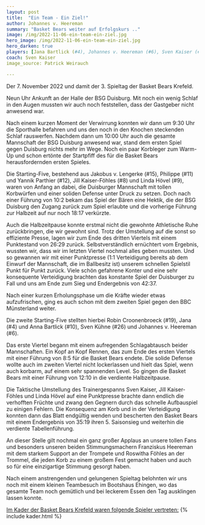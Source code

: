 ```yaml
---
layout: post
title:  "Ein Team - Ein Ziel!"
author: Johannes v. Heereman
summary: "Basket Bears weiter auf Erfolgskurs .."
image: /img/2022-11-06-ein-team-ein-ziel.jpg
hero_image: /img/2022-11-06-ein-team-ein-ziel.jpg
hero_darken: true
players: [Jana Bartlick (#4), Johannes v. Heereman (#6), Sven Kaiser (#7), Jill Kaiser-Föhles (#8), Linda Hövel (#9), Anna Bartlick (#10), Philippe Parthier (#11), Yannik Parthier (#12), Jakobus v. Lengerke (#15), Robin Croonenbroeck (#19), Heiko Mathes (#21), Mike Lausberg (#25), Sven Kühne (#26)]
coach: Sven Kaiser
image_source: Patrick Weirauch

---
```


Der 7. November 2022 und damit der 3. Spieltag der Basket Bears Krefeld.

Neun Uhr Ankunft an der Halle der BSG Duisburg. Mit noch ein wenig Schlaf in den Augen mussten wir auch noch feststellen, dass der Gastgeber nicht anwesend war.

Nach einem kurzen Moment der Verwirrung konnten wir dann um 9:30 Uhr die Sporthalle befahren und uns den noch in den Knochen steckenden Schlaf rauswerfen. Nachdem dann um 10:00 Uhr auch die gesamte Mannschaft der BSG Duisburg anwesend war, stand dem ersten Spiel gegen Duisburg nichts mehr im Wege. Noch ein paar Korbleger zum Warm-Up und schon ertönte der Startpfiff des für die Basket Bears herausfordernden ersten Spieles.

Die Starting-Five, bestehend aus Jakobus v. Lengerke (#15), Philippe (#11) und Yannik Parthier (#12), Jill Kaiser-Föhles (#8) und Linda Hövel (#9), waren von Anfang an dabei, die Duisburger Mannschaft mit tollen Korbwürfen und einer soliden Defense unter Druck zu setzen. Doch nach einer Führung von 10:2 bekam das Spiel der Bären eine Hektik, die der BSG Duisburg den Zugang zurück zum Spiel erlaubte und die vorherige Führung zur Halbzeit auf nur noch 18:17 verkürzte.

Auch die Halbzeitpause konnte erstmal nicht die gewohnte Athletische Ruhe zurückbringen, die wir gewohnt sind. Trotz der Umstellung auf die sonst so effiziente Presse, lagen wir zum Ende des dritten Viertels mit einem Punktestand von 26:29 zurück. Selbstverständlich ernüchtert vom Ergebnis, wussten wir, dass wir im letzten Viertel nochmal alles geben mussten. Und so gewannen wir mit einer Punktpresse (1:1 Verteidigung bereits ab dem Einwurf der Mannschaft, die im Ballbesitz ist) unserem schnellen Spielstil Punkt für Punkt zurück. Viele schön gefahrene Konter und eine sehr konsequente Verteidigung brachten das konstante Spiel der Duisburger zu Fall und uns am Ende zum Sieg und Endergebnis von 42:37.

Nach einer kurzen Erholungsphase um die Kräfte wieder etwas aufzufrischen, ging es auch schon mit dem zweiten Spiel gegen den BBC Münsterland weiter.

Die zweite Starting-Five stellten hierbei Robin Croonenbroeck (#19), Jana (#4) und Anna Bartlick (#10), Sven Kühne (#26) und Johannes v. Heereman (#6).

Das erste Viertel begann mit einem aufregenden Schlagabtausch beider Mannschaften. Ein Kopf an Kopf Rennen, das zum Ende des ersten Viertels mit einer Führung von 8:5 für die Basket Bears endete. Die solide Defense wollte auch im zweiten Viertel nicht lockerlassen und hielt das Spiel, wenn auch korbarm, auf einem sehr spannenden Level. So gingen die Basket Bears mit einer Führung von 12:10 in die verdiente Halbzeitpause.

Die Taktische Umstellung des Trainergespanns Sven Kaiser, Jill Kaiser-Föhles und Linda Hövel auf eine Punktpresse brachte dann endlich die verhofften Früchte und zwang den Gegnern durch das schnelle Aufbauspiel zu einigen Fehlern. Die Konsequenz am Korb und in der Verteidigung konnten dann das Blatt endgültig wenden und bescherten den Basket Bears mit einem Endergebnis von 35:19 ihren 5. Saisonsieg und weiterhin die verdiente Tabellenführung.

An dieser Stelle gilt nochmal ein ganz großer Applaus an unsere tollen Fans und besonders unseren beiden Stimmungsmachern Franziskus Heereman mit dem starkem Support an der Trompete und Roswitha Föhles an der Trommel, die jeden Korb zu einem großem Fest gemacht haben und auch so für eine einzigartige Stimmung gesorgt haben.

Nach einem anstrengenden und gelungenen Spieltag belohnten wir uns noch mit einem kleinen Teambesuch im Bootshaus Ehingen, wo das gesamte Team noch gemütlich und bei leckerem Essen den Tag ausklingen lassen konnte.

<u>Im Kader der Basket Bears Krefeld waren folgende Spieler vertreten:</u>
{% include kader.html %}
